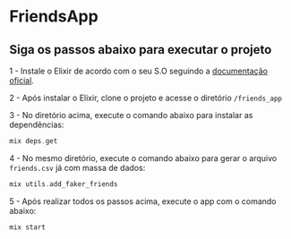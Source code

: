# FriendsApp

## Siga os passos abaixo para executar o projeto

1 - Instale o Elixir de acordo com o seu S.O seguindo a [documentação oficial](https://elixir-lang.org/install.html).

2 - Após instalar o Elixir, clone o projeto e acesse o diretório `/friends_app`

3 - No diretório acima, execute o comando abaixo para instalar as dependências:

```elixir
mix deps.get
```

4 - No mesmo diretório, execute o comando abaixo para gerar o arquivo `friends.csv` já com massa de dados:

```elixir
mix utils.add_faker_friends
```

5 - Após realizar todos os passos acima, execute o app com o comando abaixo:

```elixir
mix start
```
